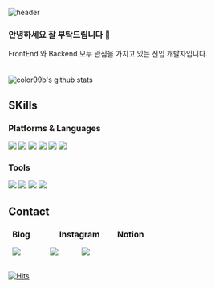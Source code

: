 ![header](https://capsule-render.vercel.app/api?type=waving&color=90c8ff&height=200&section=header&text=Young%20Jun&fontSize=50&animation=twinkling&fontColor=f4f9ff&&fontAlignY=30&desc=Gibhub%20profile)
### 안녕하세요 잘 부탁드립니다  👋
FrontEnd 와 Backend 모두 관심을 가지고 있는 신입 개발자입니다.  
<br/>   
![color99b's github stats](https://github-readme-stats.vercel.app/api?username=color99b&show_icons=true&width=100%)
<br/>
## SKills

### Platforms & Languages
<img src="https://img.shields.io/badge/React-E33300F?style=flat-square&logo=React&logoColor=white"/></a>
<img src="https://img.shields.io/badge/NextJs-AABBFF?style=flat-square&logo=nextjs&logoColor=white"/></a>
<img src="https://img.shields.io/badge/Typescript-1572B6?style=flat-square&logo=Typescript&logoColor=white"/></a>
<img src="https://img.shields.io/badge/JavaScript-F7DF1E?style=flat-square&logo=JavaScript&logoColor=white"/></a>
<img src="https://img.shields.io/badge/CSS3-D00022?style=flat-square&logo=CSS3&logoColor=white"/></a>
<img src="https://img.shields.io/badge/HTML5-E34F26?style=flat-square&logo=HTML5&logoColor=white"/></a>


### Tools
<img src="https://img.shields.io/badge/github-D00022?style=flat-square&logo=github&logoColor=white"/></a>
<img src="https://img.shields.io/badge/slack-E34F26?style=flat-square&logo=slack&logoColor=white"/></a>
<img src="https://img.shields.io/badge/trello-1572B6?style=flat-square&logo=trello&logoColor=white"/></a>
<img src="https://img.shields.io/badge/discord-AABBFF?style=flat-square&logo=discord&logoColor=white"/></a>
##


<!--  

활용가능한 언어 배지 추가 방식

<img src="https://img.shields.io/badge/(언어이름)-(색의 해시값 #제외)?style=flat-square&logo=(언어이름)&logoColor=white"/></a>

-->

## Contact
###  &nbsp; Blog  &nbsp;&nbsp;&nbsp; &nbsp;  &nbsp; &nbsp; &nbsp; &nbsp;  Instagram  &nbsp; &nbsp;&nbsp;&nbsp; &nbsp; Notion
&nbsp; <a href="https://yjunvlog.tistory.com" target="_blank"><img src="https://img.shields.io/badge/Tistory-20C997?style=flat-square&logo=tistory&logoColor=white"/></a>
 &nbsp; &nbsp; &nbsp; &nbsp;&nbsp;&nbsp;&nbsp;&nbsp;&nbsp;&nbsp;
<a href="https://www.instagram.com/yjun_1121/" target="_blank"><img src="https://img.shields.io/badge/Instagram-E4405F?style=flat-square&logo=Instagram&logoColor=white"/></a>
&nbsp; &nbsp; &nbsp;&nbsp;&nbsp;&nbsp;&nbsp;&nbsp;
<a href="https://youngjun98.notion.site/e5fe7cc342cd490ab62fb2119a1d759d" target="_blank"><img src="https://img.shields.io/badge/Notion-000000?style=flat-square&logo=Notion&logoColor=white"/></a><br/>  
##
[![Hits](https://hits.seeyoufarm.com/api/count/incr/badge.svg?url=https%3A%2F%2Fgithub.com%2Fcolor99b&count_bg=%233DB1C8&title_bg=%23555555&icon=pjsip.svg&icon_color=%23E7E7E7&title=Visit&edge_flat=false&textAlign=center&alignItems=center)](https://hits.seeyoufarm.com)
<!--
**color99b/color99b** is a ✨ _special_ ✨ repository because its `README.md` (this file) appears on your GitHub profile.

Here are some ideas to get you started:

- 🔭 I’m currently working on ...
- 🌱 I’m currently learning ...
- 👯 I’m looking to collaborate on ...
- 🤔 I’m looking for help with ...
- 💬 Ask me about ...
- 📫 How to reach me: ...
- 😄 Pronouns: ...
- ⚡ Fun fact: ...
-->
